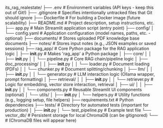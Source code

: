 its_rag_realestate/
├── .env                  # Environment variables (API keys - keep this out of Git!)
├── .gitignore            # Specifies intentionally untracked files that Git should ignore
├── Dockerfile            # For building a Docker image (future scalability)
├── README.md             # Project description, setup instructions, etc.
├── app.py                # Main Streamlit application script (entry point)
├── config/
│   └── config.yaml       # Application configuration (model names, paths, etc. - optional)
├── documents/            # Stores uploaded PDF knowledge base documents
├── notes/                # Stores input notes (e.g., JSON examples or saved sessions)
├── rag_app/              # Core Python package for the RAG application logic
│   ├── __init__.py       # Makes 'rag_app' a Python package
│   ├── core/
│   │   ├── __init__.py
│   │   └── pipeline.py     # Core RAG chain/pipeline logic
│   ├── doc_processing/
│   │   ├── __init__.py
│   │   └── loader.py       # Document loading (PDFs)
│   │   └── chunker.py      # Document splitting/chunking
│   ├── llm/
│   │   ├── __init__.py
│   │   └── generator.py    # LLM interaction logic (Ollama wrapper, prompt formatting)
│   ├── retrieval/
│   │   ├── __init__.py
│   │   └── retriever.py    # Logic for embedding, vector store interaction, retrieval
│   ├── ui/
│   │   ├── __init__.py
│   │   └── components.py   # Reusable Streamlit UI components (optional)
│   └── utils/
│       ├── __init__.py
│       └── helpers.py      # Utility functions (e.g., logging setup, file helpers)
├── requirements.txt      # Python dependencies
├── tests/                # Directory for automated tests (important for production)
│   ├── __init__.py
│   └── test_pipeline.py  # Example test file
└── vector_db/            # Persistent storage for local ChromaDB (can be gitignored)
    └── # (ChromaDB files will appear here)